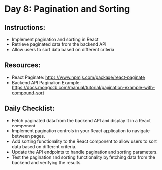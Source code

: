 # Day 8: Pagination and Sorting

## Instructions:

- Implement pagination and sorting in React
- Retrieve paginated data from the backend API
- Allow users to sort data based on different criteria

## Resources:

- React Paginate: https://www.npmjs.com/package/react-paginate
- Backend API Pagination Example: https://docs.mongodb.com/manual/tutorial/pagination-example-with-compound-sort

## Daily Checklist:

- Fetch paginated data from the backend API and display It in a React component.
- Implement pagination controls in your React application to navigate between pages.
- Add sorting functionality to the React component to allow users to sort data based on different criteria.
- Update the API endpoints to handle pagination and sorting parameters.
- Test the pagination and sorting functionality by fetching data from the backend and verifying the results.
